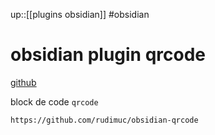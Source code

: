 up::[[plugins obsidian]]
#obsidian
# obsidian plugin qrcode
[github](https://github.com/rudimuc/obsidian-qrcode)

block de code `qrcode`

```qrcode
https://github.com/rudimuc/obsidian-qrcode
```

